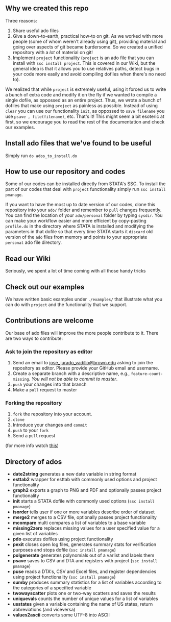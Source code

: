 ## Why we created this repo
Three reasons:

1. Share useful ado files
2. Give a down-to-earth, practical how-to on git. As we worked with more people (some of whom weren't already using git), providing material and going over aspects of git became burdersome. So we created a unified repository with a _lot_ of material on git!
3. Implement `project` functionality (`project` is an ado file that you can install with `ssc install project`. This is covered in our Wiki, but the general idea is that it allows you to use relatives paths, detect bugs in your code more easily and avoid compiling dofiles when there's no need to). 

We realized that while `project` is extremely useful, using it forced us to write a bunch of extra code and modify it on the fly if we wanted to compile a single dofile, as oppossed as an entire project. Thus, we wrote a bunch of dofiles that make using `project` as painless as possible. Instead of using `clear` you can use our functionality `init`, as oppossed to `save filename` you use `psave , file(filename)`, etc. That's it! This might seem a bit esoteric at first, so we encourage you to read the rest of the documentation and check our examples.

## Install ado files that we've found to be useful

Simply run
`do ados_to_install.do`

## How to use our repository and codes

Some of our codes can be installed directly from STATA's SSC. To install the part of our codes that deal with `project` functionality simply run `ssc install pmanage`.

If you want to have the most up to date version of our codes, clone this repository into your `ado/` folder and remember to `pull` changes frequently. You can find the location of your `ado/personal` folder by typing `sysdir`. You can make your workflow easier and more efficient by copy-pasting `profile.do` in the directory where STATA is installed and modifying the parameters in that dofile so that every time STATA starts it `discard` old version of the `ado` files from memory and points to your appropriate `personal` ado file directory.

## Read our Wiki
Seriously, we spent a lot of time coming with all those handy tricks

## Check out our examples
We have written basic examples under `./examples/` that illustrate what you can do with `project` and the functionality that we support.

## Contributions are welcome
Our base of ado files will improve the more people contribute to it. There are two ways to contribute:

### Ask to join the repository as editor
1. Send an email to jose_jurado_vadillo@brown.edu asking to join the repository as editor. Please provide your GitHub email and username.
2. Create a separate branch with a descriptive name, e.g., `feature-count-missing`. *You will not be able to commit to master*.
3. `push` your changes into that branch
4. Make a `pull` request to master

### Forking the repository
1. `fork` the repository into your account.
2. `clone`
3. Introduce your changes and `commit`
4. `push` to your `fork`
5. Send a `pull` request

(for more info watch [this](https://www.youtube.com/watch?v=G9yBPk4SltE))

## Directory of ados
- **date2string** generates a new date variable in string format
- **esttab2** wrapper for esttab with commonly used options and project functionality
- **graph2** exports a graph to PNG and PDF and optionally passes project functionality
- **init** starts a STATA dofile with commonly used options (`ssc install pmanage`)
- **isorder** tells user if one or more variables describe order of dataset
- **merge2** merges to a CSV file, optionally passes project functionality
- **mcompare** multi compares a list of variables to a base variable
- **missing2zero** replaces missing values for a user specified value for a given list of variables
- **pdo** executes dofiles using project functionality
- **pexit** closes open log files, generates summary stats for verification purposes and stops dofile (`ssc install pmanage`)
- **polgenerate** generates polynomials out of a varlist and labels them
- **psave** saves to CSV and DTA and registers with project (`ssc install pmanage`)
- **puse** reads a DTA's, CSV and Excel files, and register dependencies using project functionality (`ssc install pmanage`)
- **sumby** produces summary statistics for a list of variables according to the categories of a specified variable
- **twowayscatter** plots one or two-way scatters and saves the results 
- **uniquevals** counts the number of unique values for a list of variables
- **usstates** given a variable containing the name of US states, return abbreviations (and viceversa)
- **values2ascii** converts some UTF-8 into ASCII
